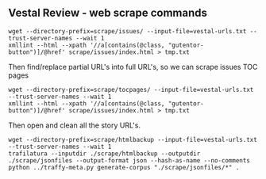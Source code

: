 ## Vestal Review - web scrape commands

```
wget --directory-prefix=scrape/issues/ --input-file=vestal-urls.txt --trust-server-names --wait 1
xmllint --html --xpath '//a[contains(@class, "gutentor-button")]/@href' scrape/issues/index.html > tmp.txt
```

Then find/replace partial URL's into full URL's, so we can scrape issues TOC pages

```
wget --directory-prefix=scrape/tocpages/ --input-file=vestal-urls.txt --trust-server-names --wait 1
xmllint --html --xpath '//a[contains(@class, "gutentor-button")]/@href' scrape/issues/index.html > tmp.txt                
```

Then open and clean all the story URL's.

```
wget --directory-prefix=scrape/htmlbackup --input-file=vestal-urls.txt --trust-server-names --wait 1
trafilatura --inputdir ./scrape/htmlbackup --outputdir ./scrape/jsonfiles --output-format json --hash-as-name --no-comments
python ../traffy-meta.py generate-corpus "./scrape/jsonfiles/*" .
```

